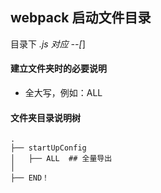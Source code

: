 ## webpack 启动文件目录
目录下 *.js 对应 --[*]

#### 建立文件夹时的必要说明

- 全大写，例如：ALL

#### 文件夹目录说明树
```
.
├── startUpConfig
│   ├── ALL  ## 全量导出
│
├── END！         
```

